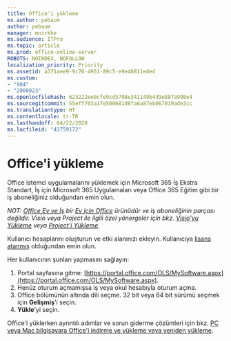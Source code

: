 ```yaml
---
title: Office'i yükleme
ms.author: pebaum
author: pebaum
manager: mnirkhe
ms.audience: ITPro
ms.topic: article
ms.prod: office-online-server
ROBOTS: NOINDEX, NOFOLLOW
localization_priority: Priority
ms.assetid: a371aee9-9c76-4951-89c5-e9e48811eded
ms.custom:
- "904"
- "2000023"
ms.openlocfilehash: 623222ee0cfe9cd5798e341149b439e887a998e4
ms.sourcegitcommit: 55eff703a17e500681d8fa6a87eb067019ade3cc
ms.translationtype: HT
ms.contentlocale: tr-TR
ms.lasthandoff: 04/22/2020
ms.locfileid: "43759172"
---
```

# <a name="how-to-install-office"></a>Office'i yükleme

Office istemci uygulamalarını yüklemek için Microsoft 365 İş Ekstra Standart, İş için Microsoft 365 Uygulamaları veya Office 365 Eğitim gibi bir iş aboneliğiniz olduğundan emin olun.
  
*NOT: [Office Ev ve İş](https://products.office.com/home-and-business) bir [Ev için Office](https://support.office.com/article/28cbc8cf-1332-4f04-9123-9b660abb629e?wt.mc_id=Alchemy_ClientDIA) ürünüdür ve iş aboneliğinin parçası değildir. Visio veya Project ile ilgili özel yönergeler için bkz. [Visio'yu Yükleme](https://support.office.com/article/f98f21e3-aa02-4827-9167-ddab5b025710) veya [Project'i Yükleme](https://support.office.com/article/7059249b-d9fe-4d61-ab96-5c5bf435f281)*.

Kullanıcı hesaplarını oluşturun ve etki alanınızı ekleyin. Kullanıcıya [lisans atanmış](https://docs.microsoft.com/office365/admin/subscriptions-and-billing/assign-licenses-to-users) olduğundan emin olun.

Her kullanıcının şunları yapmasını sağlayın:

1. Portal sayfasına gitme: [https://portal.office.com/OLS/MySoftware.aspx](https://portal.office.com/OLS/MySoftware.aspx).
2. Henüz oturum açmamışsa iş veya okul hesabıyla oturum açma.
3. Office bölümünün altında dili seçme. 32 bit veya 64 bit sürümü seçmek için **Gelişmiş**'i seçin.
4. **Yükle**’yi seçin.

Office'i yüklerken ayrıntılı adımlar ve sorun giderme çözümleri için bkz. [PC veya Mac bilgisayara Office'i indirme ve yükleme veya yeniden yükleme](https://support.office.com/article/4414eaaf-0478-48be-9c42-23adc4716658?wt.mc_id=Alchemy_ClientDIA).
